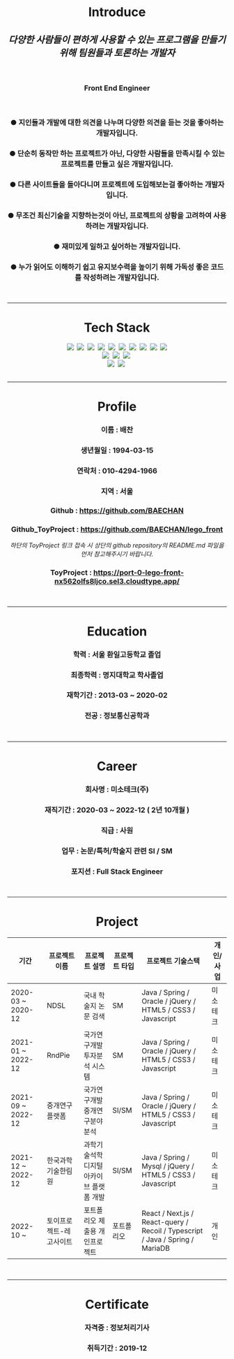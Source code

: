 <body align="center">

# Introduce
  ## *다양한 사람들이 편하게 사용할 수 있는 프로그램을 만들기 위해 팀원들과 토론하는 개발자*
  <br>
  
  ### **Front End Engineer**
  <br>

  ### ● 지인들과 개발에 대한 의견을 나누며 다양한 의견을 듣는 것을 좋아하는 개발자입니다.
  ### ● 단순히 동작만 하는 프로젝트가 아닌, 다양한 사람들을 만족시킬 수 있는 프로젝트를 만들고 싶은 개발자입니다.
  ### ● 다른 사이트들을 돌아다니며 프로젝트에 도입해보는걸 좋아하는 개발자입니다.
  ### ● 무조건 최신기술을 지향하는것이 아닌, 프로젝트의 상황을 고려하여 사용하려는 개발자입니다.
  ### ● 재미있게 일하고 싶어하는 개발자입니다.
  ### ● 누가 읽어도 이해하기 쉽고 유지보수력을 높이기 위해 가독성 좋은 코드를 작성하려는 개발자입니다.

<br>

***
# Tech Stack
  <div>
    <img src="https://img.shields.io/badge/React-61DAFB?style=flat-square&logo=React&logoColor=white"/>&nbsp;
    <img src="https://img.shields.io/badge/ReactQuery-FF4154?style=flat-square&logo=ReactQuery&logoColor=white"/>&nbsp;
    <img src="https://img.shields.io/badge/Redux-764ABC?style=flat-square&logo=Redux&logoColor=white"/>&nbsp;
    <img src="https://img.shields.io/badge/Recoil-3578E5?style=flat-square&logo=Recoil&logoColor=white"/>&nbsp;
    <img src="https://img.shields.io/badge/NextJS-000000?style=flat-square&logo=Next.js&logoColor=white"/>&nbsp;
    <img src="https://img.shields.io/badge/Typescript-2962FF?style=flat-square&logo=typescript&logoColor=white"/>&nbsp; 
    <img src="https://img.shields.io/badge/HTML5-E34F26?style=flat-square&logo=HTML5&logoColor=white">&nbsp; 
    <img src="https://img.shields.io/badge/CSS3-1572B6?style=flat-square&logo=css3&logoColor=white"/>&nbsp;
    <img src="https://img.shields.io/badge/Javascript-F7DF1E?style=flat-square&logo=javascript&logoColor=white"/>&nbsp; 
    <img src="https://img.shields.io/badge/jQuery-0769AD?style=flat-square&logo=jQuery&logoColor=white"/>
    <br>
    <img src="https://img.shields.io/badge/Sass-CC6699?style=flat-square&logo=Sass&logoColor=white"/>&nbsp;
    <img src="https://img.shields.io/badge/StyledComponents-DB7093?style=flat-square&logo=StyledComponents&logoColor=white"/>&nbsp;
    <img src="https://img.shields.io/badge/FontAwesome-528DD7?style=flat-square&logo=FontAwesome&logoColor=white"/>&nbsp;
    <br>
    <img src="https://img.shields.io/badge/Git-F05032?style=flat-square&logo=Git&logoColor=white"/>&nbsp;
    <img src="https://img.shields.io/badge/GitHub-181717?style=flat-square&logo=Github&logoColor=white"/>&nbsp;
  </div>
<br>

***
# Profile
  ### 이름 : 배찬
  ### 생년월일 : 1994-03-15
  ### 연락처 : 010-4294-1966
  ### 지역 : 서울
  ### Github : https://github.com/BAECHAN
  ### Github_ToyProject : https://github.com/BAECHAN/lego_front
  
  <i>하단의 ToyProject 링크 접속 시 상단의 github repository의 README.md 파일을 먼저 참고해주시기 바랍니다.</i>
  ### ToyProject : https://port-0-lego-front-nx562olfs8ljco.sel3.cloudtype.app/
  
  
  
  
<br>

***
# Education
  ### 학력 : 서울 환일고등학교 졸업
  ### 최종학력 : 명지대학교 학사졸업
  ### 재학기간 : 2013-03 ~ 2020-02
  ### 전공 : 정보통신공학과
<br>

***
# Career
  ### 회사명 : 미소테크(주)
  ### 재직기간 : 2020-03 ~ 2022-12 ( 2년 10개월 )
  ### 직급 : 사원
  ### 업무 : 논문/특허/학술지 관련 SI / SM 
  ### 포지션 : Full Stack Engineer
<br>

***
# Project
<table align="center">
  <thead>
    <th>기간</th>
    <th>프로젝트 이름</th>
    <th>프로젝트 설명</th>
    <th>프로젝트 타입</th>
    <th>프로젝트 기술스택</th>
    <th>개인/사업</th>
  </thead>
  <tbody>
    <tr>
      <td>2020-03 ~ 2020-12</td>
      <td>NDSL</td>
      <td>국내 학술지 논문 검색</td>
      <td>SM</td>
      <td>Java / Spring / Oracle / jQuery / HTML5 / CSS3 / Javascript</td>
      <td>미소테크</td>
    </tr>
    <tr>
      <td>2021-01 ~ 2022-12</td>
      <td>RndPie</td>
      <td>국가연구개발 투자분석 시스템</td>
      <td>SM</td>
      <td>Java / Spring / Oracle / jQuery / HTML5 / CSS3 / Javascript</td>
      <td>미소테크</td>
    </tr>
    <tr>
      <td>2021-09 ~ 2022-12</td>
      <td>중개연구플랫폼</td>
      <td>국가연구개발 중개연구분야 분석</td>
      <td>SI/SM</td>
      <td>Java / Spring / Oracle / jQuery / HTML5 / CSS3 / Javascript</td>
      <td>미소테크</td>
    </tr>
    <tr>
      <td>2021-12 ~ 2022-12</td>
      <td>한국과학기술한림원</td>
      <td>과학기술석학 디지털 아카이브 플랫폼 개발</td>
      <td>SI/SM</td>
      <td>Java / Spring / Mysql / jQuery / HTML5 / CSS3 / Javascript</td>
      <td>미소테크</td>
    </tr>
    <tr>
      <td>2022-10 ~ </td>
      <td>토이프로젝트-레고사이트</td>
      <td>포트폴리오 제출용 개인프로젝트</td>
      <td>포트폴리오</td>
      <td>React / Next.js / React-query / Recoil / Typescript / Java / Spring / MariaDB</td>
      <td>개인</td>
    </tr>
  </tbody>
</table>
<br>

***
# Certificate
  ### 자격증 : 정보처리기사 
  ### 취득기간 : 2019-12

</body>
